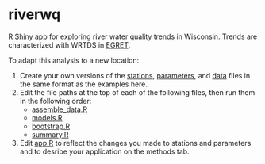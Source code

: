 # riverwq
[R Shiny app](https://wisconsindnr.shinyapps.io/riverwq/) for exploring river water quality trends in Wisconsin. Trends are characterized with WRTDS in [EGRET](https://github.com/USGS-R/EGRET).

To adapt this analysis to a new location:
1. Create your own versions of the [stations](stations.RData), [parameters](parameters.RData), and [data](data.RData) files in the same format as the examples here.
2. Edit the file paths at the top of each of the following files, then run them in the following order:
    - [assemble_data.R](assemble_data.R)
    - [models.R](models.R)
    - [bootstrap.R](bootstrap.R)
    - [summary.R](summary.R)
 3. Edit [app.R](app.R) to reflect the changes you made to stations and parameters and to desribe your application on the methods tab.
